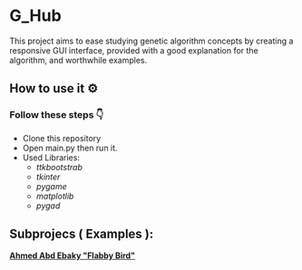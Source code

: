 # G_Hub

This project aims to ease studying genetic algorithm concepts by creating a responsive GUI interface, provided with a good explanation for the algorithm, and worthwhile examples.

## How to use it ⚙️
### Follow these steps 👇
- Clone this repository
- Open main.py then run it.
- Used Libraries:  
    - *ttkbootstrab*
    - *tkinter*
    - *pygame*
    - *matplotlib*
    - *pygad*


## Subprojecs ( Examples ):
**[Ahmed Abd Ebaky "Flabby Bird"](https://github.com/ahmed-3baky/flappy-bird---unbeaten-flabby-bird)**